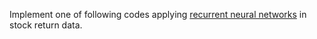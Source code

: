 Implement one of following codes applying [recurrent neural networks](http://colah.github.io/posts/2015-08-Understanding-LSTMs/) in stock return data.

